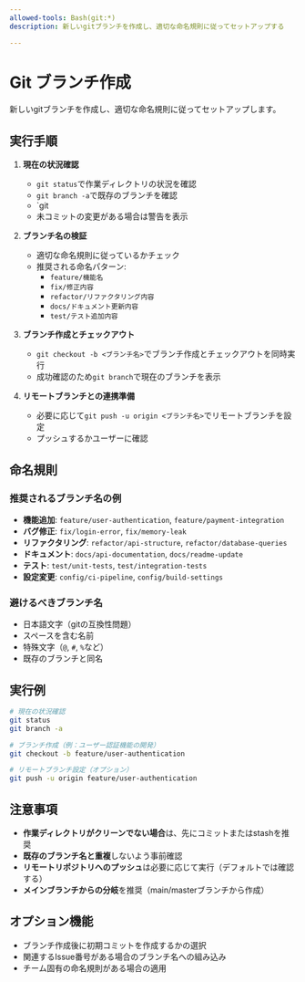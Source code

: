 ```yaml
---
allowed-tools: Bash(git:*)
description: 新しいgitブランチを作成し、適切な命名規則に従ってセットアップする

---
```


# Git ブランチ作成

新しいgitブランチを作成し、適切な命名規則に従ってセットアップします。

## 実行手順

1. **現在の状況確認**
   - `git status`で作業ディレクトリの状況を確認
   - `git branch -a`で既存のブランチを確認
   - `git 
   - 未コミットの変更がある場合は警告を表示

2. **ブランチ名の検証**
   - 適切な命名規則に従っているかチェック
   - 推奨される命名パターン:
     - `feature/機能名`
     - `fix/修正内容`
     - `refactor/リファクタリング内容`
     - `docs/ドキュメント更新内容`
     - `test/テスト追加内容`

3. **ブランチ作成とチェックアウト**
   - `git checkout -b <ブランチ名>`でブランチ作成とチェックアウトを同時実行
   - 成功確認のため`git branch`で現在のブランチを表示

4. **リモートブランチとの連携準備**
   - 必要に応じて`git push -u origin <ブランチ名>`でリモートブランチを設定
   - プッシュするかユーザーに確認

## 命名規則

### 推奨されるブランチ名の例

- **機能追加**: `feature/user-authentication`, `feature/payment-integration`
- **バグ修正**: `fix/login-error`, `fix/memory-leak`
- **リファクタリング**: `refactor/api-structure`, `refactor/database-queries`
- **ドキュメント**: `docs/api-documentation`, `docs/readme-update`
- **テスト**: `test/unit-tests`, `test/integration-tests`
- **設定変更**: `config/ci-pipeline`, `config/build-settings`

### 避けるべきブランチ名

- 日本語文字（gitの互換性問題）
- スペースを含む名前
- 特殊文字（`@`, `#`, `%`など）
- 既存のブランチと同名

## 実行例

```bash
# 現在の状況確認
git status
git branch -a

# ブランチ作成（例：ユーザー認証機能の開発）
git checkout -b feature/user-authentication

# リモートブランチ設定（オプション）
git push -u origin feature/user-authentication
```

## 注意事項

- **作業ディレクトリがクリーンでない場合**は、先にコミットまたはstashを推奨
- **既存のブランチ名と重複**しないよう事前確認
- **リモートリポジトリへのプッシュ**は必要に応じて実行（デフォルトでは確認する）
- **メインブランチからの分岐**を推奨（main/masterブランチから作成）

## オプション機能

- ブランチ作成後に初期コミットを作成するかの選択
- 関連するIssue番号がある場合のブランチ名への組み込み
- チーム固有の命名規則がある場合の適用